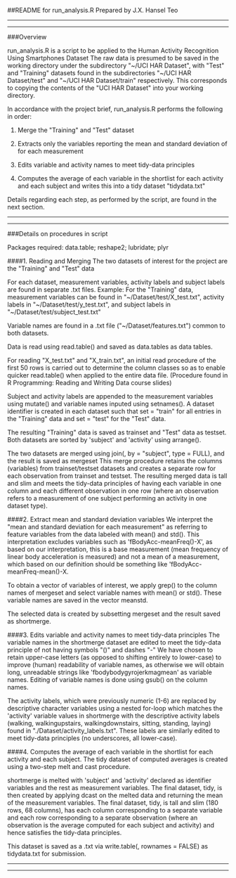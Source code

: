 ##README for run_analysis.R
Prepared by J.X. Hansel Teo

---------------------------------------------------------------------
---------------------------------------------------------------------

###Overview

run_analysis.R is a script to be applied to the Human Activity Recognition Using Smartphones Dataset
The raw data is presumed to be saved in the working directory under the subdirectory "~/UCI HAR Dataset", with "Test" and "Training" datasets found in the subdirectories "~/UCI HAR Dataset/test" and "~/UCI HAR Dataset/train" respectively.
This corresponds to copying the contents of the "UCI HAR Dataset" into your working directory.

In accordance with the project brief, run_analysis.R performs the following in order:

1.	Merge the "Training" and "Test" dataset

2.	Extracts only the variables reporting the mean and standard deviation of for each measurement

3.	Edits variable and activity names to meet tidy-data principles

4.	Computes the average of each variable in the shortlist for each activity and each subject and writes this into a tidy dataset "tidydata.txt"

Details regarding each step, as performed by the script, are found in the next section.

---------------------------------------------------------------------
---------------------------------------------------------------------

###Details on procedures in script

Packages required: data.table; reshape2; lubridate; plyr

####1.	Reading and Merging
The two datasets of interest for the project are the "Training" and "Test" data

For each dataset, measurement variables, activity labels and subject labels are found in separate .txt files.
Example:
For the "Training" data, measurement variables can be found in "~/Dataset/test/X_test.txt", activity labels in "~/Dataset/test/y_test.txt", and subject labels in "~/Dataset/test/subject_test.txt"

Variable names are found in a .txt file ("~/Dataset/features.txt") common to both datasets.

Data is read using read.table() and saved as data.tables as data tables.

For reading "X_test.txt" and "X_train.txt", an initial read procedure of the first 50 rows is carried out to determine the column classes so as to enable quicker read.table() when applied to the entire data file. (Procedure found in R Programming: Reading and Writing Data course slides)

Subject and activity labels are appended to the measurement variables using mutate() and variable names inputed using setnames().
A dataset identifier is created in each dataset such that set = "train" for all entries in the "Training" data and set = "test" for the "Test" data.

The resulting "Training" data is saved as trainset and "Test" data as testset.
Both datasets are sorted by 'subject' and 'activity' using arrange().

The two datasets are merged using join(, by = "subject", type = FULL), and the result is saved as mergeset
This merge procedure retains the columns (variables) from trainset/testset datasets and creates a separate row for each observation from trainset and testset. The resulting merged data is tall and slim and meets the tidy-data principles of having each variable in one column and each different observation in one row (where an observation refers to a measurement of one subject performing an activity in one dataset type).


####2.	Extract mean and standard deviation variables
We interpret the "mean and standard deviation for each measurement" as referring to feature variables from the data labeled with mean() and std(). This interpretation excludes variables such as 'fBodyAcc-meanFreq()-X', as based on our interpretation, this is a base measurement (mean frequency of linear body acceleration is measured) and not a mean of a measurement, which based on our definition should be something like 'fBodyAcc-meanFreq-mean()-X.

To obtain a vector of variables of interest, we apply grep() to the column names of mergeset and select variable names with mean() or std().
These variable names are saved in the vector meanstd.

The selected data is created by subsetting mergeset and the result saved as shortmerge.


####3.	Edits variable and activity names to meet tidy-data principles
The variable names in the shortmerge dataset are edited to meet the tidy-data principle of not having symbols "()" and dashes "-"
We have chosen to retain upper-case letters (as opposed to shifting entirely to lower-case) to improve (human) readability of variable names, as otherwise we will obtain long, unreadable strings like 'fbodybodygyrojerkmagmean' as variable names.
Editing of variable names is done using gsub() on the column names.

The activity labels, which were previously numeric (1-6) are replaced by descriptive character variables using a nested for-loop which matches the 'activity' variable values in shortmerge with the descriptive activity labels (walking, walkingupstairs, walkingdownstairs, sitting, standing, laying) found in "./Dataset/activity_labels.txt". These labels are similarly edited to meet tidy-data principles (no underscores, all lower-case).


####4.	Computes the average of each variable in the shortlist for each activity and each subject.
The tidy dataset of computed averages is created using a two-step melt and cast procedure.

shortmerge is melted with 'subject' and 'activity' declared as identifier variables and the rest as measurement variables.
The final dataset, tidy, is then created by applying dcast on the melted data and returning the mean of the measurement variables.
The final dataset, tidy, is tall and slim (180 rows, 68 columns), has each column corresponding to a separate variable and each row corresponding to a separate observation (where an observation is the average computed for each subject and activity) and hence satisfies the tidy-data principles.

This dataset is saved as a .txt via write.table(, rownames = FALSE) as tidydata.txt for submission.

---------------------------------------------------------------------
---------------------------------------------------------------------


